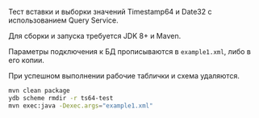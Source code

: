 Тест вставки и выборки значений Timestamp64 и Date32 с использованием Query Service.

Для сборки и запуска требуется JDK 8+ и Maven.

Параметры подключения к БД прописываются в `example1.xml`, либо в его копии.

При успешном выполнении рабочие таблички и схема удаляются.

```bash
mvn clean package
ydb scheme rmdir -r ts64-test
mvn exec:java -Dexec.args="example1.xml"
```
